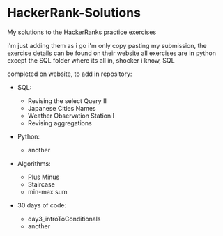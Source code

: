 # HackerRank-Solutions
My solutions to the HackerRanks practice exercises 

i'm just adding them as i go
i'm only copy pasting my submission, the exercise details can be found on their website
all exercises are in python except the SQL folder where its all in, shocker i know, SQL 


completed on website, to add in repository:

- SQL:
    - Revising the select Query II
    - Japanese Cities Names
    - Weather Observation Station I
    - Revising aggregations

- Python:
    - another

- Algorithms:
    - Plus Minus
    - Staircase
    - min-max sum

- 30 days of code:
    - day3_introToConditionals
    - another



